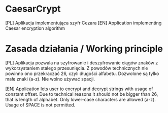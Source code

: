 # CaesarCrypt
[PL] Aplikacja implementująca szyfr Cezara [EN] Application implementing Caesar encryption algorithm

# Zasada działania / Working principle
[PL] Aplikacja pozwala na szyfrowanie i deszyfrowanie ciągów znaków z wykorzystaniem stałego przesunięcia. Z powodów technicznych nie powinno ono przekraczać 26, czyli długości alfabetu. Dozwolone są tylko małe znaki (a-z). Nie wolno używać spacji.

[EN] Application lets user to encrypt and decrypt strings with usage of constant offset. Due to technical reasons it should not be bigger than 26, that is length of alphabet. Only lower-case characters are allowed (a-z). Usage of SPACE is not permitted.
